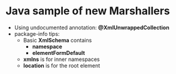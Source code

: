 # Java sample of new Marshallers

* Using undocumented annotation: **@XmlUnwrappedCollection**
* package-info tips:
  * Basic **XmlSchema** contains
    * **namespace**
    * **elementFormDefault**
  * **xmlns** is for inner namespaces
  * **location** is for the root element